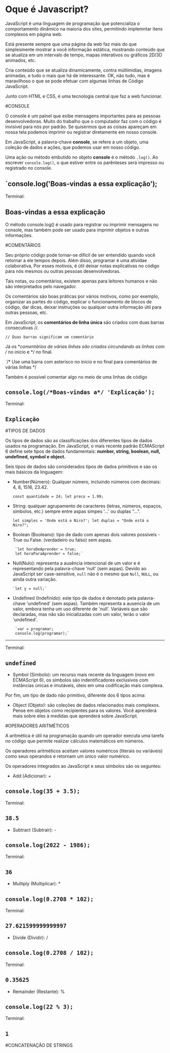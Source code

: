 # Oque é Javascript?

JavaScript é uma linguagem de programação que potencializa o comportamento dinâmico na maioria dos sites, permitindo
implemntar itens complexos em página web.

Está presente sempre que uma página da web faz mais do que simplesmente mostrar a você informação estática, mostrando
conteúdo que se atualiza em um intervalo de tempo, mapas interativos ou gráficos 2D/3D animados, etc.

Cria conteúdo que se atualiza dinamicamente, contra múltimidias, imagens animadas, e tudo o mais que há de interessante.
OK, não tudo, mas é maravilhoso o que se pode efetuar com algumas linhas de Código JavaScript.

Junto com HTML e CSS, é uma tecnologia central que faz a web funcionar.

#CONSOLE

O console é um painel que exibe mensagens importantes para as pessoas desenvolvedoras.
Muito do trabalho que o computador faz com o código é invisivel para nós por padrão. Se
quisermos que as coisas apareçam em nossa tela podemos imprimir ou registrar diretamente
em nosso console.

Em JavaScript, a palavra-chave **console**, se refere a um objeto, uma coleção de dados
e ações, que podemos usar em nosso código.

Uma ação ou método embutido no objeto **console** é o método `.log()`. Ao escrever 
`console.log()`, o que estiver entre os parênteses será impresso ou registrado no console.

`console.log('Boas-vindas a essa explicação');
-----------------------------------------------------
Terminal:

Boas-vindas a essa explicação
-----------------------------------------------------

O método console.log() é usado para registrar ou imprimir mensagens no console, mas também
pode ser usado para imprimir objetos e outras informações.

#COMENTÁRIOS

Seu próprio código pode tornar-se dificil de ser entendido quando você retornar a ele tempos
depois. Além disso, programar é uma atividae colaborativa, Por esses motivos, é útil deixar 
notas explicativas no código para nós mesmos ou outras pessoas desenvolvedoras.

Tais notas, ou comentários, existem apenas para leitores humanos e não são interpretados
pelo navegador.

Os comentários são boas práticas por vários motivos, como por exemplo, organizar as partes 
do código, explicar o funcionamento de blocos de código, dar dicas, deixar instruções ou
qualquer outra informação útil para outras pessoas, etc.

Em JavaScript, os **comentários de linha única** são criados com duas barras consecutivas //.

`// Duas barras significam um comentário`

Já os **comentários de várias linhas são criados circundando as linhas com /* no inicio e */
no final.

`/*
Use uma barra com asterisco no inicio e 
no final para comentários de várias linhas
*/

Também é possivel comentar algo no meio de uma linhas de código

`console.log(/*Boas-vindas a*/ 'Explicação');`
---------------------------------------------------
Terminal:

`Explicação`
------------------------------------------------------


#TIPOS DE DADOS

Os tipos de dados são as classificações dos diferentes tipos de dados usados na
programação. Em JavaScript, o mais recente padrão ECMAScript 6 define sete tipos de dados
fundamentais: **number, string, boolean, null, undefined, symbol e object.**

Seis tipos de dados são considerados tipos de dados primitivos e sào os mais básicos da
linguagem:

 - Number(Número): Qualquer número, incluindo números
 com decimais: 4, 8, 1516, 23.42.

    `const quantidade = 24;
    let preco = 1.99;`

 - String: qualquer agrupamento de caracteres
 (letras, números, espaços, símbolos, etc.)
 sempre entre aspas simpes '...' ou duplas "...".

    `let simples = 'Onde está o Niro?';
    let duplas = "Onde está o Niro?";`

 - Boolean (Booleano): tipo de dado com apenas dois valores
  possiveis - True ou False. (verdadeiro ou falso) sem aspas.

        `let horaDeAprender = true;
        let horaParaAprender = false;`

  - Null(Nulo): representa a ausência intencional de um valor
  e é representando pela palavra-chave 'null' (sem aspas). 
  Devido ao JavaScript ser case-sensitive, `null` não é o mesmo que
  `Null`, `NULL`, ou ainda outra variação.

        `let y = null;`

 - Undefined (Indefinido): este tipo de dados é denotado pela
 palavra-chave 'undefined' (sem aspas). Também representa
 a ausencia de um valor, embora tenha um uso diferente de 'null'.
 Variáveis que são declaradas, mas não são inicializadas com um valor,
 terão o valor 'undefined'.

        `var = programar;
        console.log(programar);`
-----------------------------------------------------
Terminal:

`undefined`
-----------------------------------------------------

 - Symbol (Simbolo): um recurso mais recente da linguagem
 (novo em ECMAScript 6), os símbolos são indentificadores exclusivos com
 instâncias únicas e imutáveis, úteis em uma codificação mais complexa.

 Por fim, um tipo de dado não primitivo, diferente dos 6 tipos acima:

  - Object (Objeto): são coleções de dados relacionados mais complexos.
  Pense em objetos como recipientes para os valores. Você aprenderá
  mais sobre eles à medidas que aprenderá sobre JavaScript.

#OPERADORES ARITMÉTICOS

A aritmética é útil na programação quando um operador executa uma tarefa
no código que permite realizar cálculos matemáticos em números.

Os operadores aritméticos aceitam valores numéricos (literais ou variáveis)
como seus operandos e retornam um único valor numérico.

Os operadores integrados ao JavaScript e seus símbolos são os seguntes:

 - Add (Adicionar): +

  `console.log(35 + 3.5);`
  --------------------------------
  Terminal:

  `38.5`
  -------------------------------
 - Subtract (Subtrair): -

  `console.log(2022 - 1986);`
  --------------------------------
  Terminal:

  `36`
  -------------------------------
  - Multiply (Multiplicar): *

  `console.log(0.2708 * 102);`
  --------------------------------
  Terminal:

  `27.621599999999997`
  -------------------------------
  - Divide (Dividir): /

  `console.log(0.2708 / 102);`
  --------------------------------
  Terminal:

  `0.35625`
  -------------------------------
  - Remainder (Restante): %

  `console.log(22 % 3);`
  --------------------------------
  Terminal:

  `1`
  -------------------------------

#CONCATENAÇÃO DE STRINGS